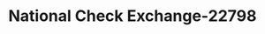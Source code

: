 ---
f_zip-code: 43920
f_state-code: OH
title: National Check Exchange-22798
f_phone: 330-385-2150
f_city-only: East Liverpool
f_address: 16813 Saint Clair Ave East Liverpool
f_location-unique-id: '22798'
slug: national-check-exchange-22798
updated-on: '2024-05-30T13:46:58.046Z'
created-on: '2024-05-30T13:36:59.803Z'
published-on: '2024-05-30T13:54:32.469Z'
f_city-state: cms/city/east-liverpool-oh.md
f_company: cms/company/national-check-exchange.md
f_state: cms/state/ohio.md
layout: '[payday-loan].html'
tags: payday-loan
---